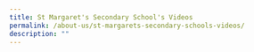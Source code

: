 ```yaml
---
title: St Margaret's Secondary School's Videos
permalink: /about-us/st-margarets-secondary-schools-videos/
description: ""
---
```

